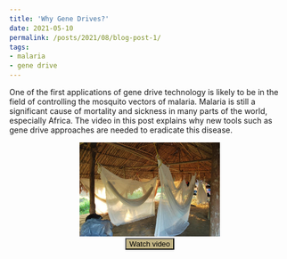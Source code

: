 ```yaml
---
title: 'Why Gene Drives?'
date: 2021-05-10
permalink: /posts/2021/08/blog-post-1/
tags:
- malaria
- gene drive
---
```


One of the first applications of gene drive technology is likely to be in the field of controlling the mosquito vectors of malaria. Malaria is still a significant cause of mortality and sickness in many parts of the world, especially Africa. The video in this post explains why new tools such as gene drive approaches are needed to eradicate this disease.

<center>
<a href="https://wmich.edu/sites/default/files/attachments/u699/2020/MalariaToolKitPresentation.mp4" target="_blank">
  <img src="/images/bednets.jpg" alt="Link to video" width="50%">
</a><br>
<button style="background-color:#C0B283" onclick="window.open('https://wmich.edu/sites/default/files/attachments/u699/2020/MalariaToolKitPresentation.mp4', '_blank')"> 
    Watch video  
    </button>
</center>